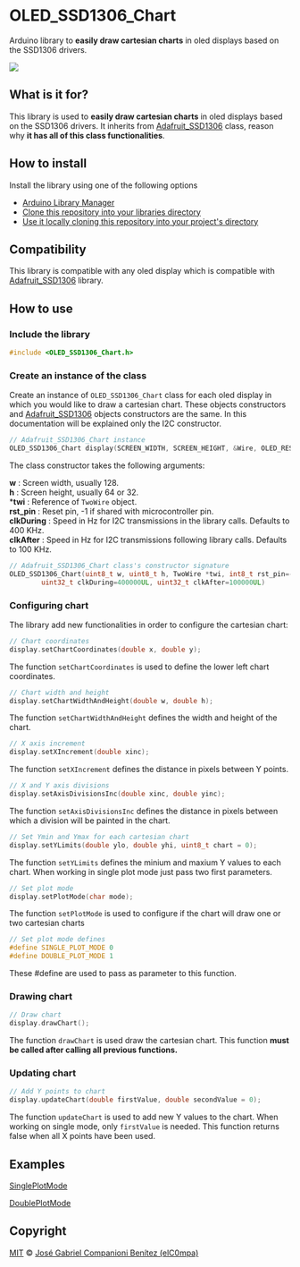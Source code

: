 # OLED_SSD1306_Chart

Arduino library to **easily draw cartesian charts** in oled displays based on the SSD1306 drivers.

![](button.gif)

## What is it for?

This library is used to **easily draw cartesian charts** in oled displays based on the SSD1306 drivers. It inherits from [Adafruit_SSD1306](https://github.com/adafruit/Adafruit_SSD1306) class, reason why **it has all of this class functionalities**.

## How to install

Install the library using one of the following options

- [Arduino Library Manager](https://www.arduino.cc/en/Guide/Libraries)
- [Clone this repository into your libraries directory](https://help.github.com/articles/cloning-a-repository/)
- [Use it locally cloning this repository into your project's directory](https://help.github.com/articles/cloning-a-repository/)

## Compatibility
This library is compatible with any oled display which is compatible with [Adafruit_SSD1306](https://github.com/adafruit/Adafruit_SSD1306) library.

## How to use

### **Include the library**

``` c++
#include <OLED_SSD1306_Chart.h>
```

### **Create an instance of the class**

Create an instance of `OLED_SSD1306_Chart` class for each oled display in which you would like to draw a cartesian chart. These objects constructors and [Adafruit_SSD1306](https://github.com/adafruit/Adafruit_SSD1306) objects constructors are the same. In this documentation will be explained only the I2C constructor.

```c++
// Adafruit_SSD1306_Chart instance
OLED_SSD1306_Chart display(SCREEN_WIDTH, SCREEN_HEIGHT, &Wire, OLED_RESET);
```

The class constructor takes the following arguments:

**w** : Screen width, usually 128.  
**h** : Screen height, usually 64 or 32.  
***twi** : Reference of `TwoWire` object.  
**rst_pin** : Reset pin, -1 if shared with microcontroller pin.  
**clkDuring** : Speed in Hz for I2C transmissions in the library calls. Defaults to 400 KHz.  
**clkAfter** : Speed in Hz for I2C transmissions following library calls. Defaults to 100 KHz.  


```c++
// Adafruit_SSD1306_Chart class's constructor signature
OLED_SSD1306_Chart(uint8_t w, uint8_t h, TwoWire *twi, int8_t rst_pin=-1,
        uint32_t clkDuring=400000UL, uint32_t clkAfter=100000UL)
```

### **Configuring chart**

The library add new functionalities in order to configure the cartesian chart: 
```c++
// Chart coordinates 
display.setChartCoordinates(double x, double y);
```
The function `setChartCoordinates` is used to define the lower left chart coordinates.

```c++
// Chart width and height
display.setChartWidthAndHeight(double w, double h);
```
The function `setChartWidthAndHeight` defines the width and height of the chart.  

```c++
// X axis increment
display.setXIncrement(double xinc);
```
The function `setXIncrement` defines the distance in pixels between Y points.  

```c++
// X and Y axis divisions
display.setAxisDivisionsInc(double xinc, double yinc);
```
The function `setAxisDivisionsInc` defines the distance in pixels between which a division will be painted in the chart.  

```c++
// Set Ymin and Ymax for each cartesian chart
display.setYLimits(double ylo, double yhi, uint8_t chart = 0);
```
The function `setYLimits` defines the minium and maxium Y values to each chart. When working in single plot mode just pass two first parameters. 

```c++
// Set plot mode
display.setPlotMode(char mode);
```
The function `setPlotMode` is used to configure if the chart will draw one or two cartesian charts 

```c++
// Set plot mode defines
#define SINGLE_PLOT_MODE 0
#define DOUBLE_PLOT_MODE 1
```
These #define are used to pass as parameter to this function.  

### **Drawing chart**

```c++
// Draw chart
display.drawChart(); 
```
The function `drawChart` is used draw the cartesian chart. This function **must be called after calling all previous functions.**

### **Updating chart**

```c++
// Add Y points to chart
display.updateChart(double firstValue, double secondValue = 0);
```
The function `updateChart` is used to add new Y values to the chart. When working on single mode, only `firstValue` is needed. This function returns false when all X points have been used.  

  ## Examples

  [SinglePlotMode](https://github.com/elC0mpa/OLED_SSD1306_Chart/blob/master/examples/SinglePlotMode/SinglePlotMode.ino)

  [DoublePlotMode](https://github.com/elC0mpa/OLED_SSD1306_Chart/blob/master/examples/DoublePlotMode/DoublePlotMode.ino)

## Copyright

[MIT](../LICENSE.md) © [José Gabriel Companioni Benítez (elC0mpa)](https://github.com/elC0mpa)